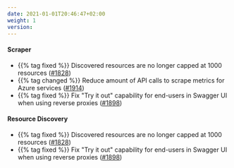 ```yaml
---
date: 2021-01-01T20:46:47+02:00
weight: 1
version:
---
```


#### Scraper

- {{% tag fixed %}} Discovered resources are no longer capped at 1000 resources ([#1828](https://github.com/tomkerkhove/promitor/pull/1828))
- {{% tag changed %}} Reduce amount of API calls to scrape metrics for Azure services ([#1914](https://github.com/tomkerkhove/promitor/issues/1914))
- {{% tag fixed %}} Fix "Try it out" capability for end-users in Swagger UI when using reverse proxies ([#1898](https://github.com/tomkerkhove/promitor/pull/1898))

#### Resource Discovery

- {{% tag fixed %}} Discovered resources are no longer capped at 1000 resources ([#1828](https://github.com/tomkerkhove/promitor/pull/1828))
- {{% tag fixed %}} Fix "Try it out" capability for end-users in Swagger UI when using reverse proxies ([#1898](https://github.com/tomkerkhove/promitor/pull/1898))
